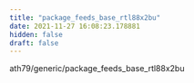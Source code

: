 ```yaml
---
title: "package_feeds_base_rtl88x2bu"
date: 2021-11-27 16:08:23.178881
hidden: false
draft: false
---
```


ath79/generic/package_feeds_base_rtl88x2bu

